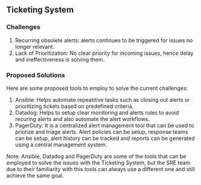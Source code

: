 ## Ticketing System 
### Challenges
1. Recurring obsolete alerts: alerts continues to be triggered for issues no longer relevant.
2. Lack of Prioritization: No clear priority for incoming issues, hence delay and ineffectiveness is solving them.

### Proposed Solutions 
Here are some proposed tools to employ to solve the current challenges:

1. Ansible: Helps automate repeatitive tasks such as closing out alerts or prioritizing tickets based on predefined criteria.
2. Datadog: Helps to setup clear monitoring and alerts rules to avoid recuring alerts and also automate the alert workflows.
3. PagerDuty: It is a centralized alert management tool that can be used to priotize and triage alerts. Alert policies can be setup, response teams can be setup, alert history can be tracked and reports can be generated using a central management system.

Note: Ansible, Datadog and PagerDuty are some of the tools that can be employed to solve the issues with the Ticketing System, but the SRE team due to their familiarity with this tools can always use a different one and still achieve the same goal.
